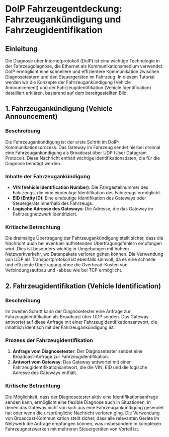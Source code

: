 # DoIP Fahrzeugentdeckung: Fahrzeugankündigung und Fahrzeugidentifikation

## Einleitung

Die Diagnose über Internetprotokoll (DoIP) ist eine wichtige Technologie in der Fahrzeugdiagnose, die Ethernet als Kommunikationsmedium verwendet. DoIP ermöglicht eine schnellere und effizientere Kommunikation zwischen Diagnosetestern und den Steuergeräten im Fahrzeug. In diesem Tutorial werden wir die Konzepte der Fahrzeugankündigung (Vehicle Announcement) und der Fahrzeugidentifikation (Vehicle Identification) detailliert erklären, basierend auf dem bereitgestellten Bild.

## 1. Fahrzeugankündigung (Vehicle Announcement)

### Beschreibung

Die Fahrzeugankündigung ist der erste Schritt im DoIP-Kommunikationsprozess. Das Gateway im Fahrzeug sendet hierbei dreimal eine Fahrzeugankündigung als Broadcast über UDP (User Datagram Protocol). Diese Nachricht enthält wichtige Identifikationsdaten, die für die Diagnose benötigt werden.

### Inhalte der Fahrzeugankündigung

- **VIN (Vehicle Identification Number)**: Die Fahrgestellnummer des Fahrzeugs, die eine eindeutige Identifikation des Fahrzeugs ermöglicht.
- **EID (Entity ID)**: Eine eindeutige Identifikation des Gateways oder Steuergeräts innerhalb des Fahrzeugs.
- **Logische Adresse des Gateways**: Die Adresse, die das Gateway im Fahrzeugnetzwerk identifiziert.

### Kritische Betrachtung

Die dreimalige Übertragung der Fahrzeugankündigung stellt sicher, dass die Nachricht auch bei eventuell auftretenden Übertragungsfehlern empfangen wird. Dies ist besonders wichtig in Umgebungen mit hohem Netzwerkverkehr, wo Datenpakete verloren gehen können. Die Verwendung von UDP als Transportprotokoll ist ebenfalls sinnvoll, da es eine schnelle und effiziente Übertragung ohne die Overhead-Kosten von Verbindungsaufbau und -abbau wie bei TCP ermöglicht.

## 2. Fahrzeugidentifikation (Vehicle Identification)

### Beschreibung

Im zweiten Schritt kann der Diagnosetester eine Anfrage zur Fahrzeugidentifikation als Broadcast über UDP senden. Das Gateway antwortet auf diese Anfrage mit einer Fahrzeugidentifikationsantwort, die inhaltlich identisch mit der Fahrzeugankündigung ist.

### Prozess der Fahrzeugidentifikation

1. **Anfrage vom Diagnosetester**: Der Diagnosetester sendet eine Broadcast-Anfrage zur Fahrzeugidentifikation.
2. **Antwort vom Gateway**: Das Gateway antwortet mit einer Fahrzeugidentifikationsantwort, die die VIN, EID und die logische Adresse des Gateways enthält.

### Kritische Betrachtung

Die Möglichkeit, dass der Diagnosetester aktiv eine Identifikationsanfrage senden kann, ermöglicht eine flexible Diagnose auch in Situationen, in denen das Gateway nicht von sich aus eine Fahrzeugankündigung gesendet hat oder wenn die ursprüngliche Nachricht verloren ging. Die Verwendung von Broadcast-Kommunikation stellt sicher, dass alle relevanten Geräte im Netzwerk die Anfrage empfangen können, was insbesondere in komplexen Fahrzeugnetzwerken mit mehreren Steuergeräten von Vorteil ist.
